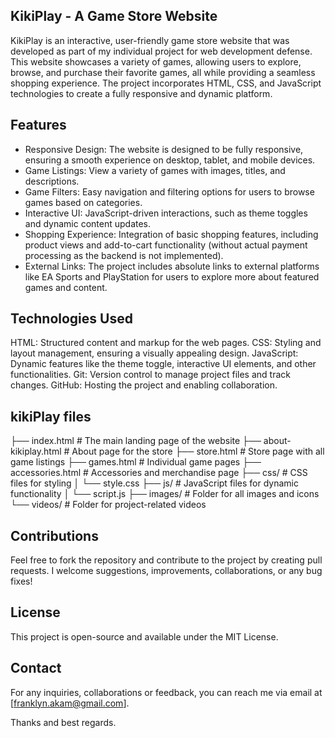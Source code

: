 ## KikiPlay - A Game Store Website

KikiPlay is an interactive, user-friendly game store website that was developed as part of my individual project for web development defense. 
This website showcases a variety of games, allowing users to explore, browse, and purchase their favorite games, all while providing a seamless shopping experience. 
The project incorporates HTML, CSS, and JavaScript technologies to create a fully responsive and dynamic platform.

## Features
- Responsive Design: The website is designed to be fully responsive, ensuring a smooth experience on desktop, tablet, and mobile devices.
- Game Listings: View a variety of games with images, titles, and descriptions.
- Game Filters: Easy navigation and filtering options for users to browse games based on categories.
- Interactive UI: JavaScript-driven interactions, such as theme toggles and dynamic content updates.
- Shopping Experience: Integration of basic shopping features, including product views and add-to-cart functionality 
  (without actual payment processing as the backend is not implemented).
- External Links: The project includes absolute links to external platforms like EA Sports and PlayStation for users to explore more about featured games and content.

## Technologies Used
HTML: Structured content and markup for the web pages.
CSS: Styling and layout management, ensuring a visually appealing design.
JavaScript: Dynamic features like the theme toggle, interactive UI elements, and other functionalities.
Git: Version control to manage project files and track changes.
GitHub: Hosting the project and enabling collaboration.

## kikiPlay files
├── index.html             # The main landing page of the website
├── about-kikiplay.html    # About page for the store
├── store.html             # Store page with all game listings
├── games.html             # Individual game pages
├── accessories.html       # Accessories and merchandise page
├── css/                   # CSS files for styling
│   └── style.css
├── js/                    # JavaScript files for dynamic functionality
│   └── script.js
├── images/                # Folder for all images and icons
└── videos/                # Folder for project-related videos

## Contributions
Feel free to fork the repository and contribute to the project by creating pull requests. I welcome suggestions, improvements, collaborations, or any bug fixes!

## License
This project is open-source and available under the MIT License.

## Contact
For any inquiries, collaborations or feedback, you can reach me via email at [franklyn.akam@gmail.com].

Thanks and best regards.
